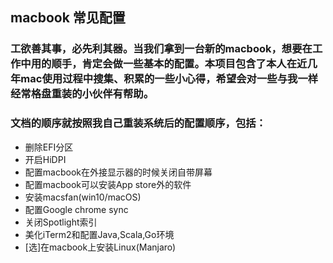 ## macbook 常见配置   

### 工欲善其事，必先利其器。当我们拿到一台新的macbook，想要在工作中用的顺手，肯定会做一些基本的配置。本项目包含了本人在近几年mac使用过程中搜集、积累的一些小心得，希望会对一些与我一样经常格盘重装的小伙伴有帮助。  

### 文档的顺序就按照我自己重装系统后的配置顺序，包括：
- 删除EFI分区
- 开启HiDPI
- 配置macbook在外接显示器的时候关闭自带屏幕
- 配置macbook可以安装App store外的软件
- 安装macsfan(win10/macOS)
- 配置Google chrome sync
- 关闭Spotlight索引
- 美化iTerm2和配置Java,Scala,Go环境
- [选]在macbook上安装Linux(Manjaro)

